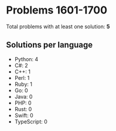 # Problems 1601-1700

Total problems with at least one solution: **5**

## Solutions per language

- Python: 4
- C#: 2
- C++: 1
- Perl: 1
- Ruby: 1
- Go: 0
- Java: 0
- PHP: 0
- Rust: 0
- Swift: 0
- TypeScript: 0
